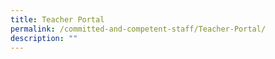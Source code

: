 ```yaml
---
title: Teacher Portal
permalink: /committed-and-competent-staff/Teacher-Portal/
description: ""
---
```

